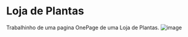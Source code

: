 # Loja de Plantas
Trabalhinho de uma pagina OnePage de uma Loja de Plantas.
![image](https://user-images.githubusercontent.com/91757521/183761273-92355d6f-9021-4bad-9931-30f80ce75a3f.png)
